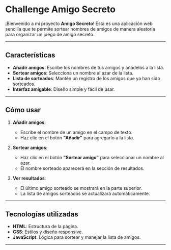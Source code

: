 # Challenge Amigo Secreto 

¡Bienvenido a mi proyecto **Amigo Secreto**! Esta es una aplicación web sencilla que te permite sortear nombres de amigos de manera aleatoria para organizar un juego de amigo secreto.

---

## Características

- **Añadir amigos**: Escribe los nombres de tus amigos y añádelos a la lista.
- **Sortear amigos**: Selecciona un nombre al azar de la lista.
- **Lista de sorteados**: Mantén un registro de los amigos que ya han sido sorteados.
- **Interfaz amigable**: Diseño simple y fácil de usar.

---

## Cómo usar

1. **Añadir amigos**:
   - Escribe el nombre de un amigo en el campo de texto.
   - Haz clic en el botón **"Añadir"** para agregarlo a la lista.

2. **Sortear amigos**:
   - Haz clic en el botón **"Sortear amigo"** para seleccionar un nombre al azar.
   - El nombre sorteado aparecerá en la sección de resultados.

3. **Ver resultados**:
   - El último amigo sorteado se mostrará en la parte superior.
   - La lista de amigos sorteados se actualizará automáticamente.

---

## Tecnologías utilizadas

- **HTML**: Estructura de la página.
- **CSS**: Estilos y diseño responsive.
- **JavaScript**: Lógica para sortear y manejar la lista de amigos.

---

